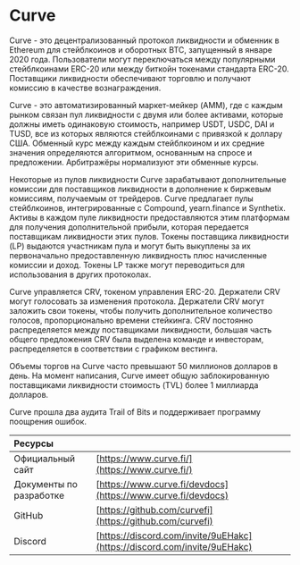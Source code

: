 # Curve

Curve - это децентрализованный протокол ликвидности и обменник в Ethereum для стейблкоинов и оборотных BTC, запущенный в январе 2020 года. Пользователи могут переключаться между популярными стейблкоинами ERC-20 или между биткойн токенами стандарта ERC-20. Поставщики ликвидности обеспечивают торговлю и получают комиссию в качестве вознаграждения.

Curve - это автоматизированный маркет-мейкер \(AMM\), где с каждым рынком связан пул ликвидности с двумя или более активами, которые должны иметь одинаковую стоимость, например USDT, USDC, DAI и TUSD, все из которых являются стейблкоинами с привязкой к доллару США. Обменный курс между каждым стейблкоином и их средние значения определяются алгоритмом, основанным на спросе и предложении. Арбитражёры нормализуют эти обменные курсы.

Некоторые из пулов ликвидности Curve зарабатывают дополнительные комиссии для поставщиков ликвидности в дополнение к биржевым комиссиям, получаемым от трейдеров. Curve предлагает пулы стейблкоинов, интегрированные с Compound, yearn.finance и Synthetix. Активы в каждом пуле ликвидности предоставляются этим платформам для получения дополнительной прибыли, которая передается поставщикам ликвидности этих пулов. Токены поставщика ликвидности \(LP\) выдаются участникам пула и могут быть выкуплены за их первоначально предоставленную ликвидность плюс начисленные комиссии и доход. Токены LP также могут переводиться для использования в других протоколах.

Curve управляется CRV, токеном управления ERC-20. Держатели CRV могут голосовать за изменения протокола. Держатели CRV могут заложить свои токены, чтобы получить дополнительное количество голосов, пропорционально времени стейкинга. CRV постоянно распределяется между поставщиками ликвидности, большая часть общего предложения CRV была выделена команде и инвесторам, распределяется в соответствии с графиком вестинга.

Объемы торгов на Curve часто превышают 50 миллионов долларов в день. На момент написания, Curve имеет общую заблокированную поставщиками ликвидности стоимость \(TVL\) более 1 миллиарда долларов.

Curve прошла два аудита Trail of Bits и поддерживает программу поощрения ошибок.

| Ресурсы                 |                                                                          |
|:----------------------- |:------------------------------------------------------------------------ |
| Официальный сайт        | [https://www.curve.fi/](https://www.curve.fi/)                           |
| Документы по разработке | [https://www.curve.fi/devdocs](https://www.curve.fi/devdocs)             |
| GitHub                  | [https://github.com/curvefi](https://github.com/curvefi)                 |
| Discord                 | [https://discord.com/invite/9uEHakc](https://discord.com/invite/9uEHakc) |

